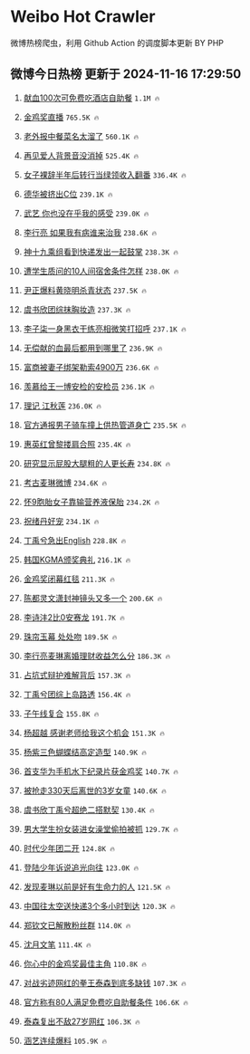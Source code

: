 # Weibo Hot Crawler 



微博热榜爬虫，利用 Github Action 的调度脚本更新 BY PHP 


## 微博今日热榜 更新于 2024-11-16 17:29:50 
1. [献血100次可免费吃酒店自助餐](https://s.weibo.com/weibo?q=%23%E7%8C%AE%E8%A1%80100%E6%AC%A1%E5%8F%AF%E5%85%8D%E8%B4%B9%E5%90%83%E9%85%92%E5%BA%97%E8%87%AA%E5%8A%A9%E9%A4%90%23&t=31&band_rank=1&Refer=top) `1.1M 🔥` 

1. [金鸡奖直播](https://s.weibo.com/weibo?q=%E9%87%91%E9%B8%A1%E5%A5%96%E7%9B%B4%E6%92%AD&t=31&band_rank=2&Refer=top) `765.5K 🔥` 

1. [老外报中餐菜名太溜了](https://s.weibo.com/weibo?q=%23%E8%80%81%E5%A4%96%E6%8A%A5%E4%B8%AD%E9%A4%90%E8%8F%9C%E5%90%8D%E5%A4%AA%E6%BA%9C%E4%BA%86%23&t=31&band_rank=3&Refer=top) `560.1K 🔥` 

1. [再见爱人背景音没消掉](https://s.weibo.com/weibo?q=%23%E5%86%8D%E8%A7%81%E7%88%B1%E4%BA%BA%E8%83%8C%E6%99%AF%E9%9F%B3%E6%B2%A1%E6%B6%88%E6%8E%89%23&t=31&band_rank=4&Refer=top) `525.4K 🔥` 

1. [女子裸辞半年后转行当绿领收入翻番](https://s.weibo.com/weibo?q=%23%E5%A5%B3%E5%AD%90%E8%A3%B8%E8%BE%9E%E5%8D%8A%E5%B9%B4%E5%90%8E%E8%BD%AC%E8%A1%8C%E5%BD%93%E7%BB%BF%E9%A2%86%E6%94%B6%E5%85%A5%E7%BF%BB%E7%95%AA%23&t=31&band_rank=5&Refer=top) `336.4K 🔥` 

1. [德华被挤出C位](https://s.weibo.com/weibo?q=%23%E5%BE%B7%E5%8D%8E%E8%A2%AB%E6%8C%A4%E5%87%BAC%E4%BD%8D%23&t=31&band_rank=6&Refer=top) `239.1K 🔥` 

1. [武艺 你也没在乎我的感受](https://s.weibo.com/weibo?q=%E6%AD%A6%E8%89%BA%20%E4%BD%A0%E4%B9%9F%E6%B2%A1%E5%9C%A8%E4%B9%8E%E6%88%91%E7%9A%84%E6%84%9F%E5%8F%97&t=31&band_rank=7&Refer=top) `239.0K 🔥` 

1. [李行亮 如果我有病谁来治我](https://s.weibo.com/weibo?q=%E6%9D%8E%E8%A1%8C%E4%BA%AE%20%E5%A6%82%E6%9E%9C%E6%88%91%E6%9C%89%E7%97%85%E8%B0%81%E6%9D%A5%E6%B2%BB%E6%88%91&t=31&band_rank=8&Refer=top) `238.6K 🔥` 

1. [神十九乘组看到快递发出一起鼓掌](https://s.weibo.com/weibo?q=%23%E7%A5%9E%E5%8D%81%E4%B9%9D%E4%B9%98%E7%BB%84%E7%9C%8B%E5%88%B0%E5%BF%AB%E9%80%92%E5%8F%91%E5%87%BA%E4%B8%80%E8%B5%B7%E9%BC%93%E6%8E%8C%23&t=31&band_rank=9&Refer=top) `238.3K 🔥` 

1. [遭学生质问的10人间宿舍条件怎样](https://s.weibo.com/weibo?q=%E9%81%AD%E5%AD%A6%E7%94%9F%E8%B4%A8%E9%97%AE%E7%9A%8410%E4%BA%BA%E9%97%B4%E5%AE%BF%E8%88%8D%E6%9D%A1%E4%BB%B6%E6%80%8E%E6%A0%B7&t=31&band_rank=10&Refer=top) `238.0K 🔥` 

1. [尹正爆料黄晓明杀青状态](https://s.weibo.com/weibo?q=%E5%B0%B9%E6%AD%A3%E7%88%86%E6%96%99%E9%BB%84%E6%99%93%E6%98%8E%E6%9D%80%E9%9D%92%E7%8A%B6%E6%80%81&t=31&band_rank=11&Refer=top) `237.5K 🔥` 

1. [虞书欣团综抹胸妆造](https://s.weibo.com/weibo?q=%23%E8%99%9E%E4%B9%A6%E6%AC%A3%E5%9B%A2%E7%BB%BC%E6%8A%B9%E8%83%B8%E5%A6%86%E9%80%A0%23&t=31&band_rank=12&Refer=top) `237.3K 🔥` 

1. [李子柒一身黑衣干练亮相微笑打招呼](https://s.weibo.com/weibo?q=%23%E6%9D%8E%E5%AD%90%E6%9F%92%E4%B8%80%E8%BA%AB%E9%BB%91%E8%A1%A3%E5%B9%B2%E7%BB%83%E4%BA%AE%E7%9B%B8%E5%BE%AE%E7%AC%91%E6%89%93%E6%8B%9B%E5%91%BC%23&t=31&band_rank=13&Refer=top) `237.1K 🔥` 

1. [无偿献的血最后都用到哪里了](https://s.weibo.com/weibo?q=%23%E6%97%A0%E5%81%BF%E7%8C%AE%E7%9A%84%E8%A1%80%E6%9C%80%E5%90%8E%E9%83%BD%E7%94%A8%E5%88%B0%E5%93%AA%E9%87%8C%E4%BA%86%23&t=31&band_rank=14&Refer=top) `236.9K 🔥` 

1. [富商被妻子绑架勒索4900万](https://s.weibo.com/weibo?q=%23%E5%AF%8C%E5%95%86%E8%A2%AB%E5%A6%BB%E5%AD%90%E7%BB%91%E6%9E%B6%E5%8B%92%E7%B4%A24900%E4%B8%87%23&t=31&band_rank=15&Refer=top) `236.6K 🔥` 

1. [羡慕给王一博安检的安检员](https://s.weibo.com/weibo?q=%23%E7%BE%A1%E6%85%95%E7%BB%99%E7%8E%8B%E4%B8%80%E5%8D%9A%E5%AE%89%E6%A3%80%E7%9A%84%E5%AE%89%E6%A3%80%E5%91%98%23&t=31&band_rank=16&Refer=top) `236.1K 🔥` 

1. [理记 江秋莲](https://s.weibo.com/weibo?q=%E7%90%86%E8%AE%B0%20%E6%B1%9F%E7%A7%8B%E8%8E%B2&t=31&band_rank=17&Refer=top) `236.0K 🔥` 

1. [官方通报男子骑车撞上供热管道身亡](https://s.weibo.com/weibo?q=%23%E5%AE%98%E6%96%B9%E9%80%9A%E6%8A%A5%E7%94%B7%E5%AD%90%E9%AA%91%E8%BD%A6%E6%92%9E%E4%B8%8A%E4%BE%9B%E7%83%AD%E7%AE%A1%E9%81%93%E8%BA%AB%E4%BA%A1%23&t=31&band_rank=18&Refer=top) `235.5K 🔥` 

1. [惠英红曾黎搂肩合照](https://s.weibo.com/weibo?q=%E6%83%A0%E8%8B%B1%E7%BA%A2%E6%9B%BE%E9%BB%8E%E6%90%82%E8%82%A9%E5%90%88%E7%85%A7&t=31&band_rank=19&Refer=top) `235.4K 🔥` 

1. [研究显示屁股大腿粗的人更长寿](https://s.weibo.com/weibo?q=%23%E7%A0%94%E7%A9%B6%E6%98%BE%E7%A4%BA%E5%B1%81%E8%82%A1%E5%A4%A7%E8%85%BF%E7%B2%97%E7%9A%84%E4%BA%BA%E6%9B%B4%E9%95%BF%E5%AF%BF%23&t=31&band_rank=20&Refer=top) `234.8K 🔥` 

1. [考古麦琳微博](https://s.weibo.com/weibo?q=%23%E8%80%83%E5%8F%A4%E9%BA%A6%E7%90%B3%E5%BE%AE%E5%8D%9A%23&t=31&band_rank=21&Refer=top) `234.6K 🔥` 

1. [怀9胞胎女子靠输营养液保胎](https://s.weibo.com/weibo?q=%23%E6%80%809%E8%83%9E%E8%83%8E%E5%A5%B3%E5%AD%90%E9%9D%A0%E8%BE%93%E8%90%A5%E5%85%BB%E6%B6%B2%E4%BF%9D%E8%83%8E%23&t=31&band_rank=22&Refer=top) `234.2K 🔥` 

1. [祝绪丹好宠](https://s.weibo.com/weibo?q=%E7%A5%9D%E7%BB%AA%E4%B8%B9%E5%A5%BD%E5%AE%A0&t=31&band_rank=23&Refer=top) `234.1K 🔥` 

1. [丁禹兮急出English](https://s.weibo.com/weibo?q=%E4%B8%81%E7%A6%B9%E5%85%AE%E6%80%A5%E5%87%BAEnglish&t=31&band_rank=24&Refer=top) `228.8K 🔥` 

1. [韩国KGMA颁奖典礼](https://s.weibo.com/weibo?q=%E9%9F%A9%E5%9B%BDKGMA%E9%A2%81%E5%A5%96%E5%85%B8%E7%A4%BC&t=31&band_rank=25&Refer=top) `216.1K 🔥` 

1. [金鸡奖闭幕红毯](https://s.weibo.com/weibo?q=%23%E9%87%91%E9%B8%A1%E5%A5%96%E9%97%AD%E5%B9%95%E7%BA%A2%E6%AF%AF%23&t=31&band_rank=26&Refer=top) `211.3K 🔥` 

1. [陈都灵文潇封神镜头又多一个](https://s.weibo.com/weibo?q=%23%E9%99%88%E9%83%BD%E7%81%B5%E6%96%87%E6%BD%87%E5%B0%81%E7%A5%9E%E9%95%9C%E5%A4%B4%E5%8F%88%E5%A4%9A%E4%B8%80%E4%B8%AA%23&t=31&band_rank=27&Refer=top) `200.6K 🔥` 

1. [李诗沣2比0安赛龙](https://s.weibo.com/weibo?q=%23%E6%9D%8E%E8%AF%97%E6%B2%A32%E6%AF%940%E5%AE%89%E8%B5%9B%E9%BE%99%23&t=31&band_rank=28&Refer=top) `191.7K 🔥` 

1. [珠帘玉幕 处处吻](https://s.weibo.com/weibo?q=%E7%8F%A0%E5%B8%98%E7%8E%89%E5%B9%95%20%E5%A4%84%E5%A4%84%E5%90%BB&t=31&band_rank=29&Refer=top) `189.5K 🔥` 

1. [李行亮麦琳离婚理财收益怎么分](https://s.weibo.com/weibo?q=%23%E6%9D%8E%E8%A1%8C%E4%BA%AE%E9%BA%A6%E7%90%B3%E7%A6%BB%E5%A9%9A%E7%90%86%E8%B4%A2%E6%94%B6%E7%9B%8A%E6%80%8E%E4%B9%88%E5%88%86%23&t=31&band_rank=30&Refer=top) `186.3K 🔥` 

1. [占坑式辩护难解背后](https://s.weibo.com/weibo?q=%23%E5%8D%A0%E5%9D%91%E5%BC%8F%E8%BE%A9%E6%8A%A4%E9%9A%BE%E8%A7%A3%E8%83%8C%E5%90%8E%23&t=31&band_rank=31&Refer=top) `157.3K 🔥` 

1. [丁禹兮团综上岛路透](https://s.weibo.com/weibo?q=%23%E4%B8%81%E7%A6%B9%E5%85%AE%E5%9B%A2%E7%BB%BC%E4%B8%8A%E5%B2%9B%E8%B7%AF%E9%80%8F%23&t=31&band_rank=32&Refer=top) `156.4K 🔥` 

1. [子午线复合](https://s.weibo.com/weibo?q=%E5%AD%90%E5%8D%88%E7%BA%BF%E5%A4%8D%E5%90%88&t=31&band_rank=33&Refer=top) `155.8K 🔥` 

1. [杨超越 感谢老师给我这个机会](https://s.weibo.com/weibo?q=%E6%9D%A8%E8%B6%85%E8%B6%8A%20%E6%84%9F%E8%B0%A2%E8%80%81%E5%B8%88%E7%BB%99%E6%88%91%E8%BF%99%E4%B8%AA%E6%9C%BA%E4%BC%9A&t=31&band_rank=34&Refer=top) `151.3K 🔥` 

1. [杨紫三色蝴蝶结高定造型](https://s.weibo.com/weibo?q=%E6%9D%A8%E7%B4%AB%E4%B8%89%E8%89%B2%E8%9D%B4%E8%9D%B6%E7%BB%93%E9%AB%98%E5%AE%9A%E9%80%A0%E5%9E%8B&t=31&band_rank=35&Refer=top) `140.9K 🔥` 

1. [首支华为手机水下纪录片获金鸡奖](https://s.weibo.com/weibo?q=%23%E9%A6%96%E6%94%AF%E5%8D%8E%E4%B8%BA%E6%89%8B%E6%9C%BA%E6%B0%B4%E4%B8%8B%E7%BA%AA%E5%BD%95%E7%89%87%E8%8E%B7%E9%87%91%E9%B8%A1%E5%A5%96%23&t=31&band_rank=36&Refer=top) `140.7K 🔥` 

1. [被抢走330天后离世的3岁女童](https://s.weibo.com/weibo?q=%23%E8%A2%AB%E6%8A%A2%E8%B5%B0330%E5%A4%A9%E5%90%8E%E7%A6%BB%E4%B8%96%E7%9A%843%E5%B2%81%E5%A5%B3%E7%AB%A5%23&t=31&band_rank=37&Refer=top) `140.6K 🔥` 

1. [虞书欣丁禹兮超绝二搭默契](https://s.weibo.com/weibo?q=%23%E8%99%9E%E4%B9%A6%E6%AC%A3%E4%B8%81%E7%A6%B9%E5%85%AE%E8%B6%85%E7%BB%9D%E4%BA%8C%E6%90%AD%E9%BB%98%E5%A5%91%23&t=31&band_rank=38&Refer=top) `130.4K 🔥` 

1. [男大学生扮女装进女澡堂偷拍被抓](https://s.weibo.com/weibo?q=%23%E7%94%B7%E5%A4%A7%E5%AD%A6%E7%94%9F%E6%89%AE%E5%A5%B3%E8%A3%85%E8%BF%9B%E5%A5%B3%E6%BE%A1%E5%A0%82%E5%81%B7%E6%8B%8D%E8%A2%AB%E6%8A%93%23&t=31&band_rank=39&Refer=top) `129.7K 🔥` 

1. [时代少年团二开](https://s.weibo.com/weibo?q=%E6%97%B6%E4%BB%A3%E5%B0%91%E5%B9%B4%E5%9B%A2%E4%BA%8C%E5%BC%80&t=31&band_rank=40&Refer=top) `124.8K 🔥` 

1. [登陆少年诉说追光向往](https://s.weibo.com/weibo?q=%23%E7%99%BB%E9%99%86%E5%B0%91%E5%B9%B4%E8%AF%89%E8%AF%B4%E8%BF%BD%E5%85%89%E5%90%91%E5%BE%80%23&t=31&band_rank=41&Refer=top) `123.0K 🔥` 

1. [发现麦琳以前是好有生命力的人](https://s.weibo.com/weibo?q=%E5%8F%91%E7%8E%B0%E9%BA%A6%E7%90%B3%E4%BB%A5%E5%89%8D%E6%98%AF%E5%A5%BD%E6%9C%89%E7%94%9F%E5%91%BD%E5%8A%9B%E7%9A%84%E4%BA%BA&t=31&band_rank=42&Refer=top) `121.5K 🔥` 

1. [中国往太空送快递3个多小时到达](https://s.weibo.com/weibo?q=%23%E4%B8%AD%E5%9B%BD%E5%BE%80%E5%A4%AA%E7%A9%BA%E9%80%81%E5%BF%AB%E9%80%923%E4%B8%AA%E5%A4%9A%E5%B0%8F%E6%97%B6%E5%88%B0%E8%BE%BE%23&t=31&band_rank=43&Refer=top) `120.3K 🔥` 

1. [郑钦文已解散粉丝群](https://s.weibo.com/weibo?q=%23%E9%83%91%E9%92%A6%E6%96%87%E5%B7%B2%E8%A7%A3%E6%95%A3%E7%B2%89%E4%B8%9D%E7%BE%A4%23&t=31&band_rank=44&Refer=top) `114.0K 🔥` 

1. [沈月文笔](https://s.weibo.com/weibo?q=%E6%B2%88%E6%9C%88%E6%96%87%E7%AC%94&t=31&band_rank=45&Refer=top) `111.4K 🔥` 

1. [你心中的金鸡奖最佳主角](https://s.weibo.com/weibo?q=%23%E4%BD%A0%E5%BF%83%E4%B8%AD%E7%9A%84%E9%87%91%E9%B8%A1%E5%A5%96%E6%9C%80%E4%BD%B3%E4%B8%BB%E8%A7%92%23&t=31&band_rank=46&Refer=top) `110.8K 🔥` 

1. [对战劣迹网红的拳王泰森到底多缺钱](https://s.weibo.com/weibo?q=%23%E5%AF%B9%E6%88%98%E5%8A%A3%E8%BF%B9%E7%BD%91%E7%BA%A2%E7%9A%84%E6%8B%B3%E7%8E%8B%E6%B3%B0%E6%A3%AE%E5%88%B0%E5%BA%95%E5%A4%9A%E7%BC%BA%E9%92%B1%23&t=31&band_rank=47&Refer=top) `107.3K 🔥` 

1. [官方称有80人满足免费吃自助餐条件](https://s.weibo.com/weibo?q=%23%E5%AE%98%E6%96%B9%E7%A7%B0%E6%9C%8980%E4%BA%BA%E6%BB%A1%E8%B6%B3%E5%85%8D%E8%B4%B9%E5%90%83%E8%87%AA%E5%8A%A9%E9%A4%90%E6%9D%A1%E4%BB%B6%23&t=31&band_rank=48&Refer=top) `106.6K 🔥` 

1. [泰森复出不敌27岁网红](https://s.weibo.com/weibo?q=%23%E6%B3%B0%E6%A3%AE%E5%A4%8D%E5%87%BA%E4%B8%8D%E6%95%8C27%E5%B2%81%E7%BD%91%E7%BA%A2%23&t=31&band_rank=49&Refer=top) `106.3K 🔥` 

1. [涵艺连续爆料](https://s.weibo.com/weibo?q=%23%E6%B6%B5%E8%89%BA%E8%BF%9E%E7%BB%AD%E7%88%86%E6%96%99%23&t=31&band_rank=50&Refer=top) `105.9K 🔥` 

